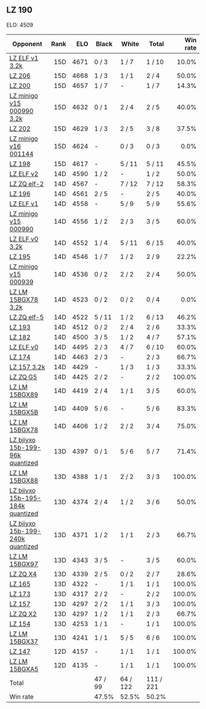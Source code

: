 ## LZ 190 ##

ELO: 4509

Opponent | Rank | ELO | Black | White | Total | Win rate
---------|-----:|----:|-------|-------|-------|-------:
[LZ ELF v1 3.2k](LZ%20ELF%20v1%203.2k.md) | 15D | 4671 | 0 / 3 | 1 / 7 | 1 / 10 | 10.0%
[LZ 206](LZ%20206.md) | 15D | 4668 | 1 / 3 | 1 / 1 | 2 / 4 | 50.0%
[LZ 200](LZ%20200.md) | 15D | 4657 | 1 / 7 | - | 1 / 7 | 14.3%
[LZ minigo v15 000990 3.2k](LZ%20minigo%20v15%20000990%203.2k.md) | 15D | 4632 | 0 / 1 | 2 / 4 | 2 / 5 | 40.0%
[LZ 202](LZ%20202.md) | 15D | 4629 | 1 / 3 | 2 / 5 | 3 / 8 | 37.5%
[LZ minigo v16 001144](LZ%20minigo%20v16%20001144.md) | 15D | 4624 | - | 0 / 3 | 0 / 3 | 0.0%
[LZ 198](LZ%20198.md) | 15D | 4617 | - | 5 / 11 | 5 / 11 | 45.5%
[LZ ELF v2](LZ%20ELF%20v2.md) | 14D | 4590 | 1 / 2 | - | 1 / 2 | 50.0%
[LZ ZQ elf-2](LZ%20ZQ%20elf-2.md) | 14D | 4567 | - | 7 / 12 | 7 / 12 | 58.3%
[LZ 196](LZ%20196.md) | 14D | 4561 | 2 / 5 | - | 2 / 5 | 40.0%
[LZ ELF v1](LZ%20ELF%20v1.md) | 14D | 4558 | - | 5 / 9 | 5 / 9 | 55.6%
[LZ minigo v15 000990](LZ%20minigo%20v15%20000990.md) | 14D | 4556 | 1 / 2 | 2 / 3 | 3 / 5 | 60.0%
[LZ ELF v0 3.2k](LZ%20ELF%20v0%203.2k.md) | 14D | 4552 | 1 / 4 | 5 / 11 | 6 / 15 | 40.0%
[LZ 195](LZ%20195.md) | 14D | 4546 | 1 / 7 | 1 / 2 | 2 / 9 | 22.2%
[LZ minigo v15 000939](LZ%20minigo%20v15%20000939.md) | 14D | 4536 | 0 / 2 | 2 / 2 | 2 / 4 | 50.0%
[LZ LM 15BGX78 3.2k](LZ%20LM%2015BGX78%203.2k.md) | 14D | 4523 | 0 / 2 | 0 / 2 | 0 / 4 | 0.0%
[LZ ZQ elf-5](LZ%20ZQ%20elf-5.md) | 14D | 4522 | 5 / 11 | 1 / 2 | 6 / 13 | 46.2%
[LZ 193](LZ%20193.md) | 14D | 4512 | 0 / 2 | 2 / 4 | 2 / 6 | 33.3%
[LZ 182](LZ%20182.md) | 14D | 4500 | 3 / 5 | 1 / 2 | 4 / 7 | 57.1%
[LZ ELF v0](LZ%20ELF%20v0.md) | 14D | 4495 | 2 / 3 | 4 / 7 | 6 / 10 | 60.0%
[LZ 174](LZ%20174.md) | 14D | 4463 | 2 / 3 | - | 2 / 3 | 66.7%
[LZ 157 3.2k](LZ%20157%203.2k.md) | 14D | 4429 | - | 1 / 3 | 1 / 3 | 33.3%
[LZ ZQ G5](LZ%20ZQ%20G5.md) | 14D | 4425 | 2 / 2 | - | 2 / 2 | 100.0%
[LZ LM 15BGX89](LZ%20LM%2015BGX89.md) | 14D | 4419 | 2 / 4 | 1 / 1 | 3 / 5 | 60.0%
[LZ LM 15BGX5B](LZ%20LM%2015BGX5B.md) | 14D | 4409 | 5 / 6 | - | 5 / 6 | 83.3%
[LZ LM 15BGX78](LZ%20LM%2015BGX78.md) | 14D | 4406 | 1 / 2 | 2 / 2 | 3 / 4 | 75.0%
[LZ bjiyxo 15b-199-96k quantized](LZ%20bjiyxo%2015b-199-96k%20quantized.md) | 13D | 4397 | 0 / 1 | 5 / 6 | 5 / 7 | 71.4%
[LZ LM 15BGX88](LZ%20LM%2015BGX88.md) | 13D | 4388 | 1 / 1 | 2 / 2 | 3 / 3 | 100.0%
[LZ bjiyxo 15b-195-184k quantized](LZ%20bjiyxo%2015b-195-184k%20quantized.md) | 13D | 4374 | 2 / 4 | 1 / 2 | 3 / 6 | 50.0%
[LZ bjiyxo 15b-199-240k quantized](LZ%20bjiyxo%2015b-199-240k%20quantized.md) | 13D | 4371 | 1 / 2 | 1 / 1 | 2 / 3 | 66.7%
[LZ LM 15BGX97](LZ%20LM%2015BGX97.md) | 13D | 4343 | 3 / 5 | - | 3 / 5 | 60.0%
[LZ ZQ X4](LZ%20ZQ%20X4.md) | 13D | 4339 | 2 / 5 | 0 / 2 | 2 / 7 | 28.6%
[LZ 165](LZ%20165.md) | 13D | 4322 | - | 1 / 1 | 1 / 1 | 100.0%
[LZ 173](LZ%20173.md) | 13D | 4317 | 2 / 2 | - | 2 / 2 | 100.0%
[LZ 157](LZ%20157.md) | 13D | 4297 | 2 / 2 | 1 / 1 | 3 / 3 | 100.0%
[LZ ZQ X2](LZ%20ZQ%20X2.md) | 13D | 4297 | 1 / 2 | 1 / 1 | 2 / 3 | 66.7%
[LZ 154](LZ%20154.md) | 13D | 4253 | 1 / 1 | - | 1 / 1 | 100.0%
[LZ LM 15BGX37](LZ%20LM%2015BGX37.md) | 13D | 4241 | 1 / 1 | 5 / 5 | 6 / 6 | 100.0%
[LZ 147](LZ%20147.md) | 12D | 4157 | - | 1 / 1 | 1 / 1 | 100.0%
[LZ LM 15BGXA5](LZ%20LM%2015BGXA5.md) | 12D | 4135 | - | 1 / 1 | 1 / 1 | 100.0%
Total | | | 47 / 99 | 64 / 122 | 111 / 221 | 
Win rate| | | 47.5% | 52.5% | 50.2% | 

